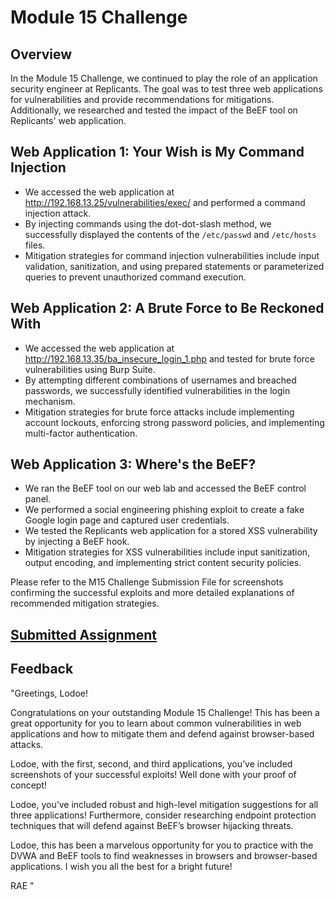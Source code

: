 # Module 15 Challenge

## Overview
In the Module 15 Challenge, we continued to play the role of an application security engineer at Replicants. The goal was to test three web applications for vulnerabilities and provide recommendations for mitigations. Additionally, we researched and tested the impact of the BeEF tool on Replicants' web application.

## Web Application 1: Your Wish is My Command Injection
- We accessed the web application at http://192.168.13.25/vulnerabilities/exec/ and performed a command injection attack.
- By injecting commands using the dot-dot-slash method, we successfully displayed the contents of the `/etc/passwd` and `/etc/hosts` files.
- Mitigation strategies for command injection vulnerabilities include input validation, sanitization, and using prepared statements or parameterized queries to prevent unauthorized command execution.

## Web Application 2: A Brute Force to Be Reckoned With
- We accessed the web application at http://192.168.13.35/ba_insecure_login_1.php and tested for brute force vulnerabilities using Burp Suite.
- By attempting different combinations of usernames and breached passwords, we successfully identified vulnerabilities in the login mechanism.
- Mitigation strategies for brute force attacks include implementing account lockouts, enforcing strong password policies, and implementing multi-factor authentication.

## Web Application 3: Where's the BeEF?
- We ran the BeEF tool on our web lab and accessed the BeEF control panel.
- We performed a social engineering phishing exploit to create a fake Google login page and captured user credentials.
- We tested the Replicants web application for a stored XSS vulnerability by injecting a BeEF hook.
- Mitigation strategies for XSS vulnerabilities include input sanitization, output encoding, and implementing strict content security policies.

Please refer to the M15 Challenge Submission File for screenshots confirming the successful exploits and more detailed explanations of recommended mitigation strategies.
## [Submitted Assignment](https://docs.google.com/document/d/1ZsoETi1LSJGM12IHi-XDC4EavwMNORbqnGXlMua1-TQ/edit?usp=sharing)

## Feedback
"Greetings, Lodoe!

Congratulations on your outstanding Module 15 Challenge! This has been a great opportunity for you to learn about common vulnerabilities in web applications and how to mitigate them and defend against browser-based attacks.

Lodoe, with the first, second, and third applications, you’ve included screenshots of your successful exploits! Well done with your proof of concept!

Lodoe, you’ve included robust and high-level mitigation suggestions for all three applications! Furthermore, consider researching endpoint protection techniques that will defend against BeEF’s browser hijacking threats.

Lodoe, this has been a marvelous opportunity for you to practice with the DVWA and BeEF tools to find weaknesses in browsers and browser-based applications. I wish you all the best for a bright future!


RAE "
